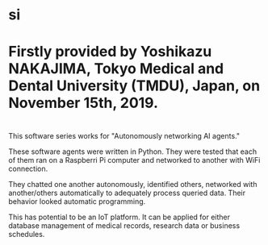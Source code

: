 # si
#
# Firstly provided by Yoshikazu NAKAJIMA, Tokyo Medical and Dental University (TMDU), Japan, on November 15th, 2019.
#

This software series works for "Autonomously networking AI agents."

These software agents were written in Python.
They were tested that each of them ran on a Raspberri Pi computer and networked to another with WiFi connection.

They chatted one another autonomously, identified others, networked with another/others automatically to adequately process queried data. Their behavior looked automatic programming.

This has potential to be an IoT platform. It can be applied for either database management of medical records, research data or business schedules.
